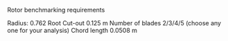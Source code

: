 Rotor benchmarking requirements

Radius: 0.762
Root Cut-out 0.125 m
Number of blades 2/3/4/5
(choose any one for your
analysis)
Chord length 0.0508 m